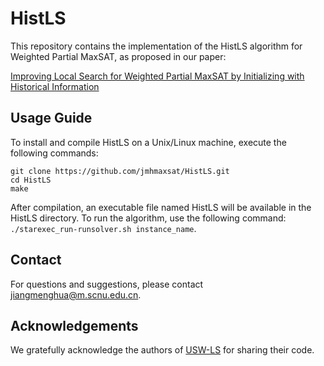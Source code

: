 # HistLS

This repository contains the implementation of the HistLS algorithm for Weighted Partial MaxSAT, as proposed in our paper:

[Improving Local Search for Weighted Partial MaxSAT by Initializing with Historical Information](https://link.springer.com/chapter/10.1007/978-981-95-0215-8_10)

## Usage Guide

To install and compile HistLS on a Unix/Linux machine, execute the following commands:
```
git clone https://github.com/jmhmaxsat/HistLS.git  
cd HistLS
make
```

After compilation, an executable file named HistLS will be available in the HistLS directory.
To run the algorithm, use the following command: `./starexec_run-runsolver.sh instance_name`.

## Contact

For questions and suggestions, please contact jiangmenghua@m.scnu.edu.cn.

## Acknowledgements​​

We gratefully acknowledge the authors of [USW-LS](https://github.com/filyouzicha/USW-LS) for sharing their code.
